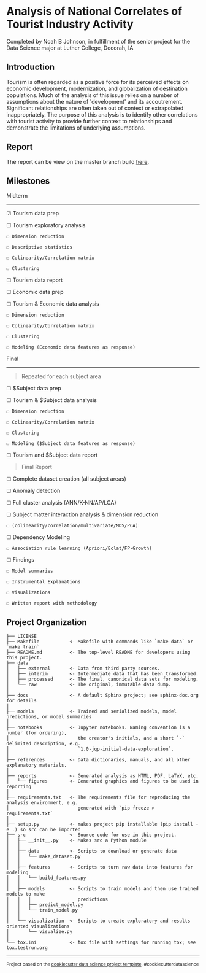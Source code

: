 Analysis of National Correlates of Tourist Industry Activity
==================================================================

Completed by Noah B Johnson, in fulfillment of the senior project 
for the Data Science major at Luther College, Decorah, IA

Introduction
-------------------


Tourism is often regarded as a positive force for its perceived 
effects on economic development, modernization, and globalization 
of destination populations. Much of the analysis of this issue relies 
on a number of assumptions about the nature of 'development' and its accoutrement. 
Significant relationships are often taken out of context or extrapolated inappropriately. 
The purpose of this analysis is to identify other correlations with tourist activity to 
provide further context to relationships and demonstrate the limitations of underlying assumptions.


Report
-------------
The report can be view on the master branch build [here](https://noahbjohnson.github.io/senior-project).



Milestones
---------------------

Midterm
____________

 ☑︎ Tourism data prep
   
 ☐ Tourism exploratory analysis
 
    ☐ Dimension reduction
 
    ☐ Descriptive statistics
   
    ☐ Colinearity/Correlation matrix
   
    ☐ Clustering
   
 ☐ Tourism data report
 
 
 ☐ Economic data prep
   
 ☐ Tourism & Economic data analysis
 
    ☐ Dimension reduction
 
    ☐ Colinearity/Correlation matrix
   
    ☐ Clustering
   
    ☐ Modeling (Economic data features as response)
   
 
Final
_____________

> Repeated for each subject area

 ☐ $Subject data prep
   
 ☐ Tourism & $Subject data analysis
 
    ☐ Dimension reduction
 
    ☐ Colinearity/Correlation matrix
   
    ☐ Clustering
   
    ☐ Modeling ($Subject data features as response)
   
 ☐ Tourism and $Subject data report
 
 
> Final Report

 ☐ Complete dataset creation (all subject areas)
 
 ☐ Anomaly detection
 
 ☐ Full cluster analysis (ANN/K-NN/AP/LCA)
 
 ☐ Subject matter interaction analysis & dimension reduction
 
    ☐ (colinearity/correlation/multivariate/MDS/PCA)
   
 ☐ Dependency Modeling
 
    ☐ Association rule learning (Apriori/Eclat/FP-Growth)
   
 
 ☐ Findings
 
    ☐ Model summaries
   
    ☐ Instrumental Explanations
   
    ☐ Visualizations
   
    ☐ Written report with methodology
   
 

Project Organization
------------

    ├── LICENSE
    ├── Makefile           <- Makefile with commands like `make data` or `make train`
    ├── README.md          <- The top-level README for developers using this project.
    ├── data
    │   ├── external       <- Data from third party sources.
    │   ├── interim        <- Intermediate data that has been transformed.
    │   ├── processed      <- The final, canonical data sets for modeling.
    │   └── raw            <- The original, immutable data dump.
    │
    ├── docs               <- A default Sphinx project; see sphinx-doc.org for details
    │
    ├── models             <- Trained and serialized models, model predictions, or model summaries
    │
    ├── notebooks          <- Jupyter notebooks. Naming convention is a number (for ordering),
    │                         the creator's initials, and a short `-` delimited description, e.g.
    │                         `1.0-jqp-initial-data-exploration`.
    │
    ├── references         <- Data dictionaries, manuals, and all other explanatory materials.
    │
    ├── reports            <- Generated analysis as HTML, PDF, LaTeX, etc.
    │   └── figures        <- Generated graphics and figures to be used in reporting
    │
    ├── requirements.txt   <- The requirements file for reproducing the analysis environment, e.g.
    │                         generated with `pip freeze > requirements.txt`
    │
    ├── setup.py           <- makes project pip installable (pip install -e .) so src can be imported
    ├── src                <- Source code for use in this project.
    │   ├── __init__.py    <- Makes src a Python module
    │   │
    │   ├── data           <- Scripts to download or generate data
    │   │   └── make_dataset.py
    │   │
    │   ├── features       <- Scripts to turn raw data into features for modeling
    │   │   └── build_features.py
    │   │
    │   ├── models         <- Scripts to train models and then use trained models to make
    │   │   │                 predictions
    │   │   ├── predict_model.py
    │   │   └── train_model.py
    │   │
    │   └── visualization  <- Scripts to create exploratory and results oriented visualizations
    │       └── visualize.py
    │
    └── tox.ini            <- tox file with settings for running tox; see tox.testrun.org


--------

<p><small>Project based on the <a target="_blank" href="https://drivendata.github.io/cookiecutter-data-science/">cookiecutter data science project template</a>. #cookiecutterdatascience</small></p>
